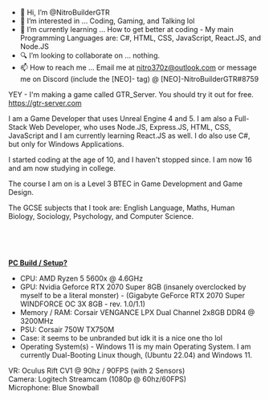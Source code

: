 - 👋 Hi, I’m @NitroBuilderGTR
- 👀 I’m interested in ... Coding, Gaming, and Talking lol
- 🌱 I’m currently learning ... How to get better at coding - My main Programming Languages are: C#, HTML, CSS, JavaScript, React.JS, and Node.JS
- 🔍 I’m looking to collaborate on ... nothing.
- 📫 How to reach me ... Email me at nitro370z@outlook.com or message me on Discord (include the [NEO]- tag) @ [NEO]-NitroBuilderGTR#8759


YEY - I'm making a game called GTR_Server. You should try it out for free. https://gtr-server.com

I am a Game Developer that uses Unreal Engine 4 and 5. I am also a Full-Stack Web Developer, who uses Node.JS, Express.JS, HTML, CSS, JavaScript and I am currently learning React.JS as well.
I do also use C#, but only for Windows Applications.

I started coding at the age of 10, and I haven't stopped since. I am now 16 and am now studying in college.

The course I am on is a Level 3 BTEC in Game Development and Game Design.

The GCSE subjects that I took are: English Language, Maths, Human Biology, Sociology, Psychology, and Computer Science.
<p>&nbsp;</p>
<p>&nbsp;</p>

<ins>**PC Build / Setup?**<ins/>
- CPU: AMD Ryzen 5 5600x @  4.6GHz
- GPU: Nvidia Geforce RTX 2070 Super 8GB (insanely overclocked by myself to be a literal monster) - (Gigabyte GeForce RTX 2070 Super WINDFORCE OC 3X 8GB - rev. 1.0/1.1)
- Memory / RAM: Corsair VENGANCE LPX Dual Channel 2x8GB DDR4 @ 3200MHz
- PSU: Corsair 750W TX750M
- Case: it seems to be unbranded but idk it is a nice one tho lol
- Operating System(s) - Windows 11 is my main Operating System. I am currently Dual-Booting Linux though, (Ubuntu 22.04) and Windows 11.

VR: Oculus Rift CV1 @ 90hz / 90FPS (with 2 Sensors) </br>
Camera: Logitech Streamcam (1080p @ 60hz/60FPS) </br>
Microphone: Blue Snowball
  <p>&nbsp;</p>
